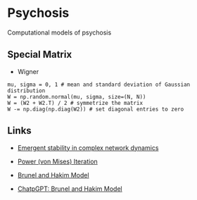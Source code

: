# Psychosis

Computational models of psychosis

## Special Matrix

* Wigner

```
mu, sigma = 0, 1 # mean and standard deviation of Gaussian distribution
W = np.random.normal(mu, sigma, size=(N, N))
W = (W2 + W2.T) / 2 # symmetrize the matrix
W -= np.diag(np.diag(W2)) # set diagonal entries to zero
```



## Links

* [Emergent stability in complex network dynamics](https://www.nature.com/articles/s41567-023-02020-8)

* [Power (von Mises) Iteration](https://en.wikipedia.org/wiki/Power_iteration)

* [Brunel and Hakim Model](https://brian2.readthedocs.io/en/stable/examples/frompapers.Brunel_Hakim_1999.html)

* [ChatpGPT: Brunel and Hakim Model](https://chat.openai.com/c/30aacb02-d06b-4bbf-99ba-e519d641f404)

